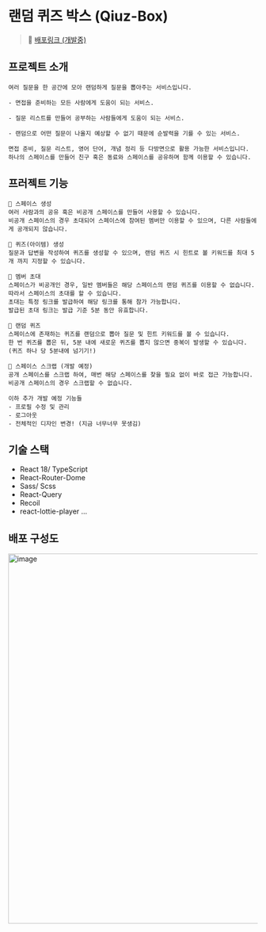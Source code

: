# 랜덤 퀴즈 박스 (Qiuz-Box)

> 🚀 [배포링크 (개발중)](https://quiz-box.shop)

## 프로젝트 소개
```
여러 질문을 한 공간에 모아 랜덤하게 질문을 뽑아주는 서비스입니다.  

- 면접을 준비하는 모든 사람에게 도움이 되는 서비스.

- 질문 리스트를 만들어 공부하는 사람들에게 도움이 되는 서비스.

- 랜덤으로 어떤 질문이 나올지 예상할 수 없기 때문에 순발력을 기를 수 있는 서비스.

면접 준비, 질문 리스트, 영어 단어, 개념 정리 등 다방면으로 활용 가능한 서비스입니다.
하나의 스페이스를 만들어 친구 혹은 동료와 스페이스를 공유하며 함께 이용할 수 있습니다.
```

## 프러젝트 기능
```
📀 스페이스 생성
여러 사람과의 공유 혹은 비공개 스페이스를 만들어 사용할 수 있습니다.
비공개 스페이스의 경우 초대되어 스페이스에 참여된 멤버만 이용할 수 있으며, 다른 사람들에게 공개되지 않습니다.

📝 퀴즈(아이템) 생성
질문과 답변을 작성하여 퀴즈를 생성할 수 있으며, 랜덤 퀴즈 시 힌트로 볼 키워드를 최대 5개 까지 지정할 수 있습니다.

📧 멤버 초대
스페이스가 비공개인 경우, 일반 멤버들은 해당 스페이스의 랜덤 퀴즈를 이용할 수 없습니다. 따라서 스페이스의 초대를 할 수 있습니다.
초대는 특정 링크를 발급하여 해당 링크를 통해 참가 가능합니다.
발급된 초대 링크는 발급 기준 5분 동안 유효합니다.

🐬 랜덤 퀴즈
스페이스에 존재하는 퀴즈를 랜덤으로 뽑아 질문 및 힌트 키워드를 볼 수 있습니다.
한 번 퀴즈를 뽑은 뒤, 5분 내에 새로운 퀴즈를 뽑지 않으면 중복이 발생할 수 있습니다.
(퀴즈 하나 당 5분내에 넘기기!)

📎 스페이스 스크랩 (개발 예정)
공개 스페이스를 스크랩 하여, 매번 해당 스페이스를 찾을 필요 없이 바로 접근 가능합니다.
비공개 스페이스의 경우 스크랩할 수 없습니다.

이하 추가 개발 예정 기능들
- 프로필 수정 및 관리
- 로그아웃
- 전체적인 디자인 변경! (지금 너무너무 못생김)
```

## 기술 스택
- React 18/ TypeScript
- React-Router-Dome
- Sass/ Scss
- React-Query
- Recoil
- react-lottie-player
...

## 배포 구성도
<img width="747" alt="image" src="https://user-images.githubusercontent.com/64524916/191670676-167d089a-f975-4970-9213-3ca44a418d73.png">


